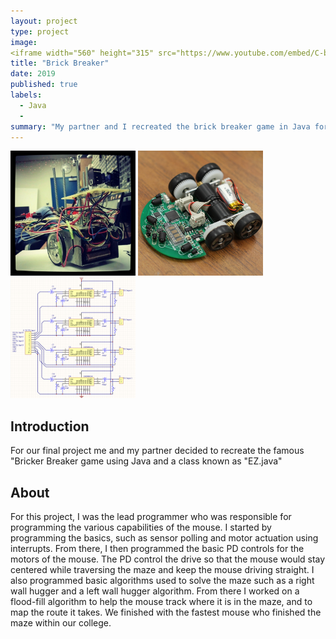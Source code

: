 ```yaml
---
layout: project
type: project
image: 
<iframe width="560" height="315" src="https://www.youtube.com/embed/C-bpv4Kh5Bo" frameborder="0" allow="accelerometer; autoplay; encrypted-media; gyroscope; picture-in-picture" allowfullscreen=""></iframe>
title: "Brick Breaker"
date: 2019
published: true
labels:
  - Java
  - 
summary: "My partner and I recreated the brick breaker game in Java for our final project in ICS 111"
---
```


<div class="text-center p-4">
  <img width="200px" src="../img/micromouse/micromouse-robot.png" class="img-thumbnail" >
  <img width="200px" src="../img/micromouse/micromouse-robot-2.jpg" class="img-thumbnail" >
  <img width="200px" src="../img/micromouse/micromouse-circuit.png" class="img-thumbnail" >
</div>

<h2 id="Introduction">Introduction</h2>
For our final project me and my partner decided to recreate the famous "Bricker Breaker game using Java and a class known as "EZ.java" 

<h2 id="About">About</h2>

For this project, I was the lead programmer who was responsible for programming the various capabilities of the mouse.  I started by programming the basics, such as sensor polling and motor actuation using interrupts.  From there, I then programmed the basic PD controls for the motors of the mouse.  The PD control the drive so that the mouse would stay centered while traversing the maze and keep the mouse driving straight.  I also programmed basic algorithms used to solve the maze such as a right wall hugger and a left wall hugger algorithm.  From there I worked on a flood-fill algorithm to help the mouse track where it is in the maze, and to map the route it takes.  We finished with the fastest mouse who finished the maze within our college.
```
